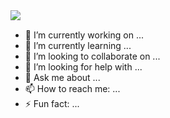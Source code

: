 
<img align="left" src="https://github-readme-stats.vercel.app/api?username=akielaries&show_icons=true&hide_border=true&count_private=true&include_all_commits=true" />
<br>

- 🔭 I’m currently working on ...
- 🌱 I’m currently learning ...
- 👯 I’m looking to collaborate on ...
- 🤔 I’m looking for help with ...
- 💬 Ask me about ...
- 📫 How to reach me: ...
- ⚡ Fun fact: ...

